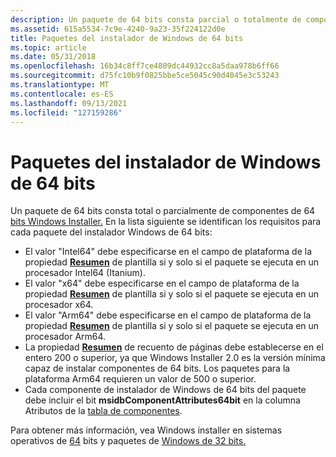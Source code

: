 ```yaml
---
description: Un paquete de 64 bits consta parcial o totalmente de componentes de 64 bits Windows Installer.
ms.assetid: 615a5534-7c9e-4240-9a23-35f224122d0e
title: Paquetes del instalador de Windows de 64 bits
ms.topic: article
ms.date: 05/31/2018
ms.openlocfilehash: 16b34c8ff7ce4809dc44932cc8a5daa978b6ff66
ms.sourcegitcommit: d75fc10b9f0825bbe5ce5045c90d4045e3c53243
ms.translationtype: MT
ms.contentlocale: es-ES
ms.lasthandoff: 09/13/2021
ms.locfileid: "127159286"
---
```

# <a name="64-bit-windows-installer-packages"></a>Paquetes del instalador de Windows de 64 bits

Un paquete de 64 bits consta total o parcialmente de componentes de 64 [bits Windows Installer.](windows-installer-components.md) En la lista siguiente se identifican los requisitos para cada paquete del instalador Windows de 64 bits:

-   El valor "Intel64" debe especificarse en el campo de plataforma de la propiedad [**Resumen**](template-summary.md) de plantilla si y solo si el paquete se ejecuta en un procesador Intel64 (Itanium).
-   El valor "x64" debe especificarse en el campo de plataforma de la propiedad [**Resumen**](template-summary.md) de plantilla si y solo si el paquete se ejecuta en un procesador x64.
-   El valor "Arm64" debe especificarse en el campo de plataforma de la propiedad [**Resumen**](template-summary.md) de plantilla si y solo si el paquete se ejecuta en un procesador Arm64.
-   La propiedad [**Resumen**](page-count-summary.md) de recuento de páginas debe establecerse en el entero 200 o superior, ya que Windows Installer 2.0 es la versión mínima capaz de instalar componentes de 64 bits. Los paquetes para la plataforma Arm64 requieren un valor de 500 o superior.
-   Cada componente de instalador de Windows de 64 bits del paquete debe incluir el bit **msidbComponentAttributes64bit** en la columna Atributos de la [tabla de componentes](component-table.md).

Para obtener más información, vea Windows installer en sistemas operativos de [64](windows-installer-on-64-bit-operating-systems.md) bits y paquetes de [Windows de 32 bits.](32-bit-windows-installer-packages.md)

 

 



